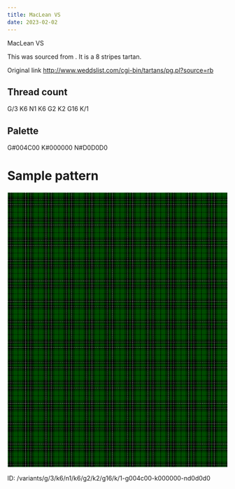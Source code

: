 ```yaml
---
title: MacLean VS
date: 2023-02-02
---
```

MacLean VS

This was sourced from <no value>.  It is a 8 stripes tartan.

Original link http://www.weddslist.com/cgi-bin/tartans/pg.pl?source=rb

## Thread count
G/3 K6 N1 K6 G2 K2 G16 K/1

## Palette
G#004C00 K#000000 N#D0D0D0

# Sample pattern

![Tartan detail](tartan.png "G/3 K6 N1 K6 G2 K2 G16 K/1 tartan")

ID: /variants/g/3/k6/n1/k6/g2/k2/g16/k/1-g004c00-k000000-nd0d0d0